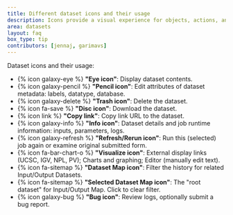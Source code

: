 ```yaml
---
title: Different dataset icons and their usage
description: Icons provide a visual experience for objects, actions, and ideas
area: datasets
layout: faq
box_type: tip
contributors: [jennaj, garimavs]
---
```


Dataset icons and their usage: 

- {% icon galaxy-eye %} **"Eye icon"**: Display dataset contents.
- {% icon galaxy-pencil %} **"Pencil icon"**: Edit attributes of dataset metadata: labels, datatype, database.
- {% icon galaxy-delete %} **"Trash icon"**: Delete the dataset.
- {% icon fa-save %} **"Disc icon"**: Download the dataset.
- {% icon link %} **"Copy link"**: Copy link URL to the dataset.
- {% icon galaxy-info %} **"Info icon"**: Dataset details and job runtime information: inputs, parameters, logs.
- {% icon galaxy-refresh %} **"Refresh/Rerun icon"**: Run this (selected) job again or examine original submitted form.
- {% icon fa-bar-chart-o %} **"Visualize icon"**: External display links (UCSC, IGV, NPL, PV); Charts and graphing; Editor (manually edit text).
- {% icon fa-sitemap %} **"Dataset Map icon"**: Filter the history for related Input/Output Datasets.
- {% icon fa-sitemap %} **"Selected Dataset Map icon"**: The "root dataset" for Input/Output Map. Click to clear filter.
- {% icon galaxy-bug %} **"Bug icon"**: Review logs, optionally submit a bug report.
